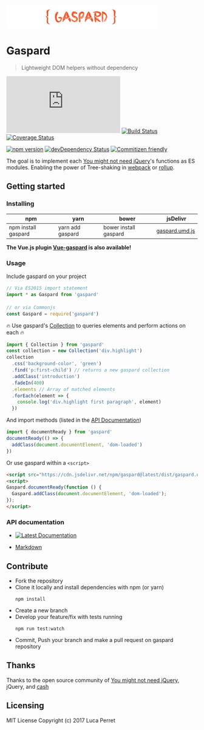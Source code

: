[![gaspard](./gaspard.png)](https://github.com/lucaperret/gaspard)
# Gaspard
> Lightweight DOM helpers without dependency

[![Gaspard size](https://badges.herokuapp.com/size/npm/gaspard/dist/gaspard.umd.js?gzip=true)](https://www.npmjs.com/package/gaspard)
[![Build Status](https://travis-ci.org/lucaperret/gaspard.svg?branch=master)](https://travis-ci.org/lucaperret/gaspard)
[![Coverage Status](https://coveralls.io/repos/github/lucaperret/gaspard/badge.svg?branch=master)](https://coveralls.io/github/lucaperret/gaspard?branch=master)

[![npm version](https://badge.fury.io/js/gaspard.svg)](https://badge.fury.io/js/gaspard)
[![devDependency Status](https://david-dm.org/lucaperret/gaspard/dev-status.svg)](https://david-dm.org/lucaperret/gaspard.svg#info=devDependencies)
[![Commitizen friendly](https://img.shields.io/badge/commitizen-friendly-brightgreen.svg)](http://commitizen.github.io/cz-cli/)

The goal is to implement each [You might not need jQuery](http://youmightnotneedjquery.com)'s functions as ES modules. Enabling the power of Tree-shaking in [webpack](https://webpack.js.org/guides/tree-shaking/) or [rollup](https://rollupjs.org/#tree-shaking).


## Getting started

### Installing

npm | yarn | bower | jsDelivr
------------ | ------------- | ------------- | -------------
npm install gaspard | yarn add gaspard | bower install gaspard |  [gaspard.umd.js](https://cdn.jsdelivr.net/npm/gaspard@latest/dist/gaspard.umd.js)

**The Vue.js plugin [Vue-gaspard](https://github.com/lucaperret/vue-gaspard) is also available!**

### Usage

Include gaspard on your project
```javascript
// Via ES2015 import statement
import * as Gaspard from 'gaspard'

// or via Commonjs
const Gaspard = require('gaspard')
```

:fire: Use gaspard's [Collection](https://github.com/lucaperret/gaspard/blob/master/docs/API.md#srccollectionjs) to queries elements and perform actions on each :fire:
```javascript
import { Collection } from 'gaspard'
const collection = new Collection('div.highlight')
collection
  .css('background-color', 'green')
  .find('p:first-child') // returns a new gaspard collection
  .addClass('introduction')
  .fadeIn(400)
  .elements // Array of matched elements
  .forEach(element => {
    console.log('div.highlight first paragraph', element)
  })
```
And import methods (listed in the [API Documentation](#API))
```javascript
import { documentReady } from 'gaspard'
documentReady(() => {
  addClass(document.documentElement, 'dom-loaded')
})
```

Or use gaspard within a `<script>`
```html
<script src="https://cdn.jsdelivr.net/npm/gaspard@latest/dist/gaspard.umd.js"></script>
<script>
Gaspard.documentReady(function () {
  Gaspard.addClass(document.documentElement, 'dom-loaded');
});
</script>
```


### API documentation

- [![Latest Documentation](https://doxdox.org/images/badge-flat.svg)](https://doxdox.org/lucaperret/gaspard)

- [Markdown](https://github.com/lucaperret/gaspard/blob/master/docs/API.md)


## Contribute


- Fork the repository
- Clone it locally and install dependencies with npm (or yarn)
  ```shell
  npm install
  ```
- Create a new branch
- Develop your feature/fix with tests running
  ```shell
  npm run test:watch
  ```
- Commit, Push your branch and make a pull request on gaspard repository


## Thanks

Thanks to the open source community of [You might not need jQuery](http://youmightnotneedjquery.com), jQuery, and [cash](https://github.com/kenwheeler/cash/)


## Licensing

MIT License Copyright (c) 2017 Luca Perret
